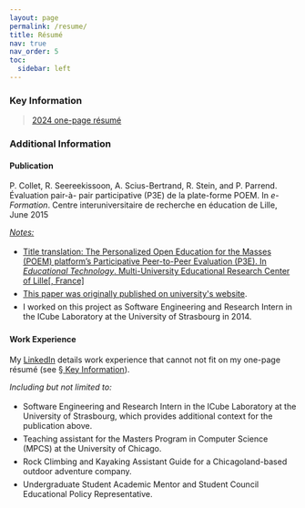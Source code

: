 ```yaml
---
layout: page
permalink: /resume/
title: Résumé
nav: true
nav_order: 5
toc:
  sidebar: left
---
```


<style>
    /*#more-jobs*/ ul li { 
        padding: 3px 0px;
    }
/*    .subnote {
        p, em, b, li { font-size: 1rem; }
    }*/
</style>

### Key Information

> <a href="/assets/pdf/resume/rstein_resume.pdf" target="blank"><i class="fas fa-file-pdf"></i> 2024 one-page résumé</a>

### Additional Information

#### Publication

P. Collet, R. Seereekissoon, A. Scius-Bertrand, R. Stein, and P. Parrend. Évaluation pair-à-
pair participative (P3E) de la plate-forme POEM. In _e-Formation_. Centre interuniversitaire de
recherche en éducation de Lille, June 2015 &nbsp;<a href="/assets/pdf/resume/POEM_paper_2015.pdf" target="blank"><i class="fas fa-file-pdf"></i>

<!-- <div class="subnote"> -->
<em>Notes:</em>
<ul>
    <li>Title translation: The Personalized Open Education for the Masses (POEM) platform’s Participative Peer-to-Peer Evaluation (P3E). In <em>Educational Technology</em>. Multi-University Educational Research Center of Lille[, France]</li>
    <li>This paper was originally published on <a href="https://cirel.univ-lille.fr/eformation2015/preactes/60.pdf" target="_blank">university's website</a>.</li>
    <li>I worked on this project as Software Engineering and Research Intern in the ICube Laboratory at the University of Strasbourg in 2014.</li>
</ul>
<!-- </div> -->



#### Work Experience

My [LinkedIn](https://www.linkedin.com/in/rstein66/details/experience/) details work experience that cannot not fit on my one-page résumé \(see [§ Key Information](#key-information)\). 

_Including but not limited to:_

<div id="more-jobs">
    <ul>
        <li>Software Engineering and Research Intern in the ICube Laboratory at the University of Strasbourg, which provides additional context for the publication above.</li>
        <li>Teaching assistant for the Masters Program in Computer Science (MPCS) at the University of Chicago.</li>
        <li>Rock Climbing and Kayaking Assistant Guide for a Chicagoland-based outdoor adventure company.</li>
        <li>Undergraduate Student Academic Mentor and Student Council Educational Policy Representative.</li>
    </ul>
</div>


